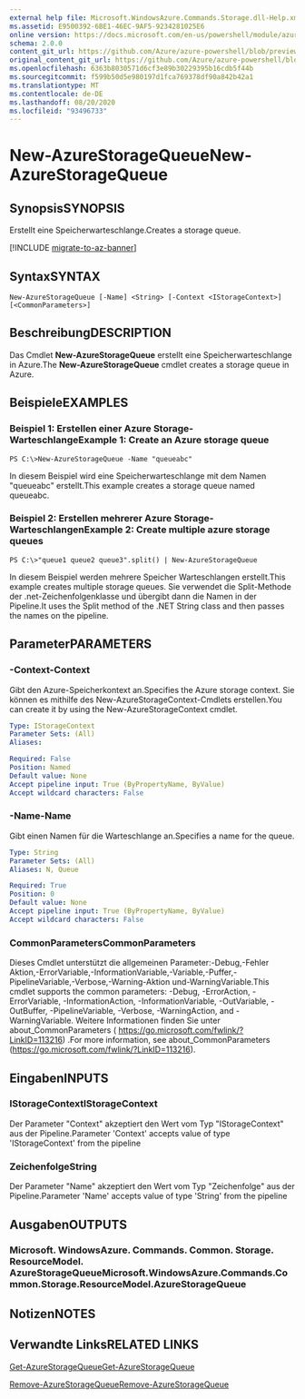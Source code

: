 ```yaml
---
external help file: Microsoft.WindowsAzure.Commands.Storage.dll-Help.xml
ms.assetid: E9500392-6BE1-46EC-9AF5-9234281025E6
online version: https://docs.microsoft.com/en-us/powershell/module/azure.storage/new-azurestoragequeue
schema: 2.0.0
content_git_url: https://github.com/Azure/azure-powershell/blob/preview/src/Storage/Commands.Storage/help/New-AzureStorageQueue.md
original_content_git_url: https://github.com/Azure/azure-powershell/blob/preview/src/Storage/Commands.Storage/help/New-AzureStorageQueue.md
ms.openlocfilehash: 6363b8030571d6cf3e89b30229395b16cdb5f44b
ms.sourcegitcommit: f599b50d5e980197d1fca769378df90a842b42a1
ms.translationtype: MT
ms.contentlocale: de-DE
ms.lasthandoff: 08/20/2020
ms.locfileid: "93496733"
---
```

# <span data-ttu-id="9e658-101">New-AzureStorageQueue</span><span class="sxs-lookup"><span data-stu-id="9e658-101">New-AzureStorageQueue</span></span>

## <span data-ttu-id="9e658-102">Synopsis</span><span class="sxs-lookup"><span data-stu-id="9e658-102">SYNOPSIS</span></span>
<span data-ttu-id="9e658-103">Erstellt eine Speicherwarteschlange.</span><span class="sxs-lookup"><span data-stu-id="9e658-103">Creates a storage queue.</span></span>

[!INCLUDE [migrate-to-az-banner](../../includes/migrate-to-az-banner.md)]

## <span data-ttu-id="9e658-104">Syntax</span><span class="sxs-lookup"><span data-stu-id="9e658-104">SYNTAX</span></span>

```
New-AzureStorageQueue [-Name] <String> [-Context <IStorageContext>] [<CommonParameters>]
```

## <span data-ttu-id="9e658-105">Beschreibung</span><span class="sxs-lookup"><span data-stu-id="9e658-105">DESCRIPTION</span></span>
<span data-ttu-id="9e658-106">Das Cmdlet **New-AzureStorageQueue** erstellt eine Speicherwarteschlange in Azure.</span><span class="sxs-lookup"><span data-stu-id="9e658-106">The **New-AzureStorageQueue** cmdlet creates a storage queue in Azure.</span></span>

## <span data-ttu-id="9e658-107">Beispiele</span><span class="sxs-lookup"><span data-stu-id="9e658-107">EXAMPLES</span></span>

### <span data-ttu-id="9e658-108">Beispiel 1: Erstellen einer Azure Storage-Warteschlange</span><span class="sxs-lookup"><span data-stu-id="9e658-108">Example 1: Create an Azure storage queue</span></span>
```
PS C:\>New-AzureStorageQueue -Name "queueabc"
```

<span data-ttu-id="9e658-109">In diesem Beispiel wird eine Speicherwarteschlange mit dem Namen "queueabc" erstellt.</span><span class="sxs-lookup"><span data-stu-id="9e658-109">This example creates a storage queue named queueabc.</span></span>

### <span data-ttu-id="9e658-110">Beispiel 2: Erstellen mehrerer Azure Storage-Warteschlangen</span><span class="sxs-lookup"><span data-stu-id="9e658-110">Example 2: Create multiple azure storage queues</span></span>
```
PS C:\>"queue1 queue2 queue3".split() | New-AzureStorageQueue
```

<span data-ttu-id="9e658-111">In diesem Beispiel werden mehrere Speicher Warteschlangen erstellt.</span><span class="sxs-lookup"><span data-stu-id="9e658-111">This example creates multiple storage queues.</span></span>
<span data-ttu-id="9e658-112">Sie verwendet die Split-Methode der .net-Zeichenfolgenklasse und übergibt dann die Namen in der Pipeline.</span><span class="sxs-lookup"><span data-stu-id="9e658-112">It uses the Split method of the .NET String class and then passes the names on the pipeline.</span></span>

## <span data-ttu-id="9e658-113">Parameter</span><span class="sxs-lookup"><span data-stu-id="9e658-113">PARAMETERS</span></span>

### <span data-ttu-id="9e658-114">-Context</span><span class="sxs-lookup"><span data-stu-id="9e658-114">-Context</span></span>
<span data-ttu-id="9e658-115">Gibt den Azure-Speicherkontext an.</span><span class="sxs-lookup"><span data-stu-id="9e658-115">Specifies the Azure storage context.</span></span>
<span data-ttu-id="9e658-116">Sie können es mithilfe des New-AzureStorageContext-Cmdlets erstellen.</span><span class="sxs-lookup"><span data-stu-id="9e658-116">You can create it by using the New-AzureStorageContext cmdlet.</span></span>

```yaml
Type: IStorageContext
Parameter Sets: (All)
Aliases: 

Required: False
Position: Named
Default value: None
Accept pipeline input: True (ByPropertyName, ByValue)
Accept wildcard characters: False
```

### <span data-ttu-id="9e658-117">-Name</span><span class="sxs-lookup"><span data-stu-id="9e658-117">-Name</span></span>
<span data-ttu-id="9e658-118">Gibt einen Namen für die Warteschlange an.</span><span class="sxs-lookup"><span data-stu-id="9e658-118">Specifies a name for the queue.</span></span>

```yaml
Type: String
Parameter Sets: (All)
Aliases: N, Queue

Required: True
Position: 0
Default value: None
Accept pipeline input: True (ByPropertyName, ByValue)
Accept wildcard characters: False
```

### <span data-ttu-id="9e658-119">CommonParameters</span><span class="sxs-lookup"><span data-stu-id="9e658-119">CommonParameters</span></span>
<span data-ttu-id="9e658-120">Dieses Cmdlet unterstützt die allgemeinen Parameter:-Debug,-Fehler Aktion,-ErrorVariable,-InformationVariable,-Variable,-Puffer,-PipelineVariable,-Verbose,-Warning-Aktion und-WarningVariable.</span><span class="sxs-lookup"><span data-stu-id="9e658-120">This cmdlet supports the common parameters: -Debug, -ErrorAction, -ErrorVariable, -InformationAction, -InformationVariable, -OutVariable, -OutBuffer, -PipelineVariable, -Verbose, -WarningAction, and -WarningVariable.</span></span> <span data-ttu-id="9e658-121">Weitere Informationen finden Sie unter about_CommonParameters ( https://go.microsoft.com/fwlink/?LinkID=113216) .</span><span class="sxs-lookup"><span data-stu-id="9e658-121">For more information, see about_CommonParameters (https://go.microsoft.com/fwlink/?LinkID=113216).</span></span>

## <span data-ttu-id="9e658-122">Eingaben</span><span class="sxs-lookup"><span data-stu-id="9e658-122">INPUTS</span></span>

### <span data-ttu-id="9e658-123">IStorageContext</span><span class="sxs-lookup"><span data-stu-id="9e658-123">IStorageContext</span></span>

<span data-ttu-id="9e658-124">Der Parameter "Context" akzeptiert den Wert vom Typ "IStorageContext" aus der Pipeline.</span><span class="sxs-lookup"><span data-stu-id="9e658-124">Parameter 'Context' accepts value of type 'IStorageContext' from the pipeline</span></span>

### <span data-ttu-id="9e658-125">Zeichenfolge</span><span class="sxs-lookup"><span data-stu-id="9e658-125">String</span></span>

<span data-ttu-id="9e658-126">Der Parameter "Name" akzeptiert den Wert vom Typ "Zeichenfolge" aus der Pipeline.</span><span class="sxs-lookup"><span data-stu-id="9e658-126">Parameter 'Name' accepts value of type 'String' from the pipeline</span></span>

## <span data-ttu-id="9e658-127">Ausgaben</span><span class="sxs-lookup"><span data-stu-id="9e658-127">OUTPUTS</span></span>

### <span data-ttu-id="9e658-128">Microsoft. WindowsAzure. Commands. Common. Storage. ResourceModel. AzureStorageQueue</span><span class="sxs-lookup"><span data-stu-id="9e658-128">Microsoft.WindowsAzure.Commands.Common.Storage.ResourceModel.AzureStorageQueue</span></span>

## <span data-ttu-id="9e658-129">Notizen</span><span class="sxs-lookup"><span data-stu-id="9e658-129">NOTES</span></span>

## <span data-ttu-id="9e658-130">Verwandte Links</span><span class="sxs-lookup"><span data-stu-id="9e658-130">RELATED LINKS</span></span>

[<span data-ttu-id="9e658-131">Get-AzureStorageQueue</span><span class="sxs-lookup"><span data-stu-id="9e658-131">Get-AzureStorageQueue</span></span>](./Get-AzureStorageQueue.md)

[<span data-ttu-id="9e658-132">Remove-AzureStorageQueue</span><span class="sxs-lookup"><span data-stu-id="9e658-132">Remove-AzureStorageQueue</span></span>](./Remove-AzureStorageQueue.md)


